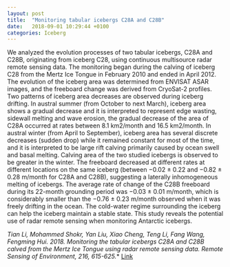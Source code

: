 ```yaml
---
layout: post
title:  "Monitoring tabular icebergs C28A and C28B"
date:   2018-09-01 10:29:44 +0100
categories: Iceberg
---
```

We analyzed the evolution processes of two tabular icebergs, C28A and C28B, originating from iceberg C28, using continuous multisource radar remote sensing data. The monitoring began during the calving of iceberg C28 from the Mertz Ice Tongue in February 2010 and ended in April 2012. The evolution of the iceberg area was determined from ENVISAT ASAR images, and the freeboard change was derived from CryoSat-2 profiles. Two patterns of iceberg area decreases are observed during iceberg drifting. In austral summer (from October to next March), iceberg area shows a gradual decrease and it is interpreted to represent edge wasting, sidewall melting and wave erosion, the gradual decrease of the area of C28A occurred at rates between 8.1 km2/month and 16.5 km2/month. In austral winter (from April to September), iceberg area has several discrete decreases (sudden drop) while it remained constant for most of the time, and it is interpreted to be large rift calving primarily caused by ocean swell and basal melting. Calving area of the two studied icebergs is observed to be greater in the winter. The freeboard decreased at different rates at different locations on the same iceberg (between −0.02 ± 0.22 and −0.82 ± 0.28 m/month for C28A and C28B), suggesting a laterally inhomogeneous melting of icebergs. The average rate of change of the C28B freeboard during its 22-month grounding period was −0.03 ± 0.01 m/month, which is considerably smaller than the −0.76 ± 0.23 m/month observed when it was freely drifting in the ocean. The cold-water regime surrounding the iceberg can help the iceberg maintain a stable state. This study reveals the potential use of radar remote sensing when monitoring Antarctic icebergs.

**Tian Li, Mohammed Shokr, Yan Liu, Xiao Cheng*, Teng Li, Fang Wang, Fengming Hui. 2018. Monitoring the tabular icebergs C28A and C28B calved from the Mertz Ice Tongue using radar remote sensing data. Remote Sensing of Environment, 216, 615-625.** [Link](https://www.sciencedirect.com/science/article/abs/pii/S0034425718303614)
